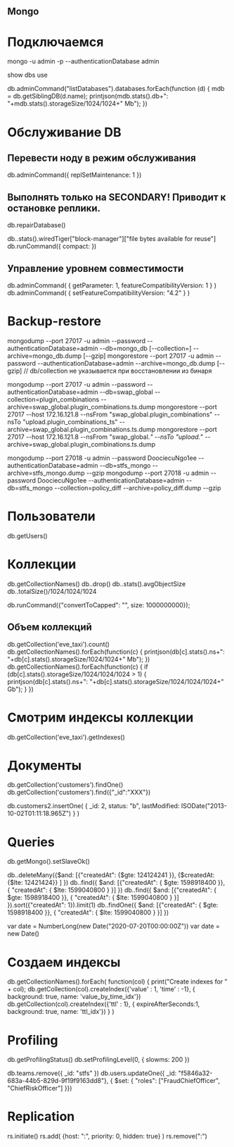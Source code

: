 ## Mongo

# Подключаемся
mongo -u admin -p --authenticationDatabase admin

show dbs
use <db>

db.adminCommand("listDatabases").databases.forEach(function (d) {
   mdb = db.getSiblingDB(d.name);
   printjson(mdb.stats().db+": "+mdb.stats().storageSize/1024/1024+" Mb");
})

# Обслуживание DB
## Перевести ноду в режим обслуживания
db.adminCommand({ replSetMaintenance: 1 })
## Выполнять только на SECONDARY! Приводит к остановке реплики.
db.repairDatabase() 

db.<collection-name>.stats().wiredTiger["block-manager"]["file bytes available for reuse"]
db.runCommand({ compact: <collection-name> })

## Управление уровнем совместимости
db.adminCommand( { getParameter: 1, featureCompatibilityVersion: 1 } )
db.adminCommand( { setFeatureCompatibilityVersion: "4.2" } )

# Backup-restore
mongodump --port 27017 -u admin --password <password> --authenticationDatabase=admin --db=mongo_db [--collection=<collection>] --archive=mongo_db.dump [--gzip]
mongorestore --port 27017 -u admin --password <password> --authenticationDatabase=admin --archive=mongo_db.dump [--gzip] // db/collection не указывается при восстановлении из бинаря

mongodump --port 27017 -u admin --password <password> --authenticationDatabase=admin --db=swap_global --collection=plugin_combinations --archive=swap_global.plugin_combinations.ts.dump
mongorestore --port 27017 --host 172.16.121.8 --nsFrom "swap_global.plugin_combinations" --nsTo "upload.plugin_combinations_ts" --archive=swap_global.plugin_combinations.ts.dump
mongorestore --port 27017 --host 172.16.121.8 --nsFrom "swap_global.*" --nsTo "upload.*" --archive=swap_global.plugin_combinations.ts.dump

mongodump --port 27018 -u admin --password DoociecuNgo1ee --authenticationDatabase=admin --db=stfs_mongo --archive=stfs_mongo.dump --gzip
mongodump --port 27018 -u admin --password DoociecuNgo1ee --authenticationDatabase=admin --db=stfs_mongo --collection=policy_diff --archive=policy_diff.dump --gzip

# Пользователи
db.getUsers()

# Коллекции
db.getCollectionNames()
db.<collection-name>.drop()
db.<collection-name>.stats().avgObjectSize
db.<collection-name>.totalSize()/1024/1024/1024

db.runCommand({"convertToCapped": "<collection-name>", size: 1000000000});

## Объем коллекций
db.getCollection('eve_taxi').count()
db.getCollectionNames().forEach(function(c) {
  printjson(db[c].stats().ns+": "+db[c].stats().storageSize/1024/1024+" Mb");
})
db.getCollectionNames().forEach(function(c) {
  if (db[c].stats().storageSize/1024/1024/1024 > 1) {
    printjson(db[c].stats().ns+": "+db[c].stats().storageSize/1024/1024/1024+" Gb");
  }
})

# Смотрим индексы коллекции
db.getCollection('eve_taxi').getIndexes()

# Документы
db.getCollection('customers').findOne()
db.getCollection('customers').find({"_id":"XXX"})

db.customers2.insertOne(
   { _id: 2, status: "b", lastModified: ISODate("2013-10-02T01:11:18.965Z") }
)

# Queries
db.getMongo().setSlaveOk()

db.<collection>.deleteMany({$and: [{"createdAt":  {$gte: 124124241 }},  {$createdAt: {$lte: 12421424}}  ] })
db.<collection>.find({ $and: [{"createdAt": { $gte: 1598918400 }}, { "createdAt": { $lte: 1599040800 } }] })
db.<collection>.find({ $and: [{"createdAt": { $gte: 1598918400 }}, { "createdAt": { $lte: 1599040800 } }] }).sort({"createdAt": 1}).limit(1)
db.<collection>.findOne({ $and: [{"createdAt": { $gte: 1598918400 }}, { "createdAt": { $lte: 1599040800 } }] })

var date = NumberLong(new Date("2020-07-20T00:00:00Z"))
var date = new Date(<NumberLong>)

# Создаем индексы
db.getCollectionNames().forEach(
  function(col) {
    print("Create indexes for " + col);
    db.getCollection(col).createIndex({'value' : 1, 'time' : -1}, { background: true, name: 'value_by_time_idx'})
    db.getCollection(col).createIndex({'ttl' : 1}, { expireAfterSeconds:1, background: true, name: 'ttl_idx'})
  }
)

# Profiling
db.getProfilingStatus()
db.setProfilingLevel(0, { slowms: 200 })

db.teams.remove({ _id: "stfs" })
db.users.updateOne({ _id: "f5846a32-683a-44b5-829d-9f19f9163dd8"}, { $set: { "roles": ["FraudChiefOfficer", "ChiefRiskOfficer"] }})

# Replication
rs.initiate()
rs.add( {host: "<host>:<port>", priority: 0, hidden: true} )
rs.remove("<hostname>:<port>")
